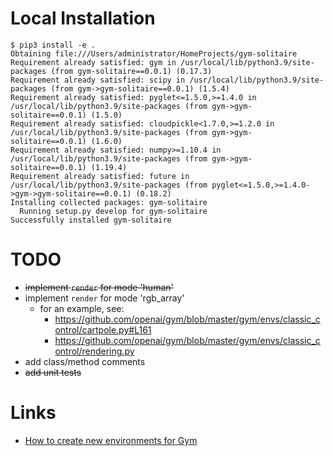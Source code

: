 # Local Installation

```
$ pip3 install -e .
Obtaining file:///Users/administrator/HomeProjects/gym-solitaire
Requirement already satisfied: gym in /usr/local/lib/python3.9/site-packages (from gym-solitaire==0.0.1) (0.17.3)
Requirement already satisfied: scipy in /usr/local/lib/python3.9/site-packages (from gym->gym-solitaire==0.0.1) (1.5.4)
Requirement already satisfied: pyglet<=1.5.0,>=1.4.0 in /usr/local/lib/python3.9/site-packages (from gym->gym-solitaire==0.0.1) (1.5.0)
Requirement already satisfied: cloudpickle<1.7.0,>=1.2.0 in /usr/local/lib/python3.9/site-packages (from gym->gym-solitaire==0.0.1) (1.6.0)
Requirement already satisfied: numpy>=1.10.4 in /usr/local/lib/python3.9/site-packages (from gym->gym-solitaire==0.0.1) (1.19.4)
Requirement already satisfied: future in /usr/local/lib/python3.9/site-packages (from pyglet<=1.5.0,>=1.4.0->gym->gym-solitaire==0.0.1) (0.18.2)
Installing collected packages: gym-solitaire
  Running setup.py develop for gym-solitaire
Successfully installed gym-solitaire
```

# TODO

* ~~implement `render` for mode 'human'~~
* implement `render` for mode 'rgb_array'
  * for an example, see:
    * https://github.com/openai/gym/blob/master/gym/envs/classic_control/cartpole.py#L161 
    * https://github.com/openai/gym/blob/master/gym/envs/classic_control/rendering.py
* add class/method comments
* ~~add unit tests~~

# Links

* [How to create new environments for Gym](https://github.com/openai/gym/blob/master/docs/creating-environments.md)

